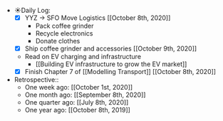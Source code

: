 - ☀️Daily Log:
    - [x] YYZ -> SFO Move Logistics [[October 8th, 2020]]
        - Pack coffee grinder
        - Recycle electronics
        - Donate clothes
    - [x] Ship coffee grinder and accessories [[October 9th, 2020]]
    - Read on EV charging and infrastructure
        - [[Building EV infrastructure to grow the EV market]]
    - [x] Finish Chapter 7 of [[Modelling Transport]] [[October 8th, 2020]]
- Retrospective::
    - One week ago: [[October 1st, 2020]]
    - One month ago: [[September 8th, 2020]]
    - One quarter ago: [[July 8th, 2020]]
    - One year ago: [[October 8th, 2019]]
